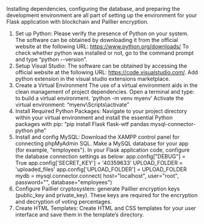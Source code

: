 Installing dependencies, configuring the database, and preparing the development environment are all part of setting up the environment for your Flask application with blockchain and Paillier encryption.
1.	 Set up Python:
Please verify the presence of Python on your system. The software can be obtained by downloading it from the official website at the following URL: https://www.python.org/downloads/
To check whether python was installed or not, go to the command prompt and type “python --version”.
2.	Setup Visual Studio:
The software can be obtained by accessing the official website at the following URL: https://code.visualstudio.com/.
Add python extension in the visual studio extensions marketplace.
3.	Create a Virtual Environment
The use of a virtual environment aids in the clean management of project dependencies. Open a terminal and type: to build a virtual environment.
‘python -m venv myenv’
Activate the virtual environment:
“myenv\Scripts\activate”
4.	Install Required Python Packages:
Navigate to your project directory within your virtual environment and install the essential Python packages with pip:
“pip install Flask flask-wtf pandas mysql-connector-python phe”
5.	Install and config MySQL:
Download the XAMPP control panel for connecting phpMyAdmin SQL. Make a MySQL database for your app (for example, "employees").
In your Flask application code, configure the database connection settings as below:
app.config["DEBUG"] = True
app.config['SECRET_KEY'] = '40359633'
UPLOAD_FOLDER = 'uploaded_files'
app.config['UPLOAD_FOLDER'] = UPLOAD_FOLDER
mydb = mysql.connector.connect( 
host="localhost", 
user="root",
password="",
database="employees")
6.	Configure Paillier cryptosystem:
generate Paillier encryption keys (public_key and private_key). These keys are required for the encryption and decryption of voting percentages.
7.	Create HTML Templates:
Create HTML and CSS templates for your user interface and save them in the template’s directory.
